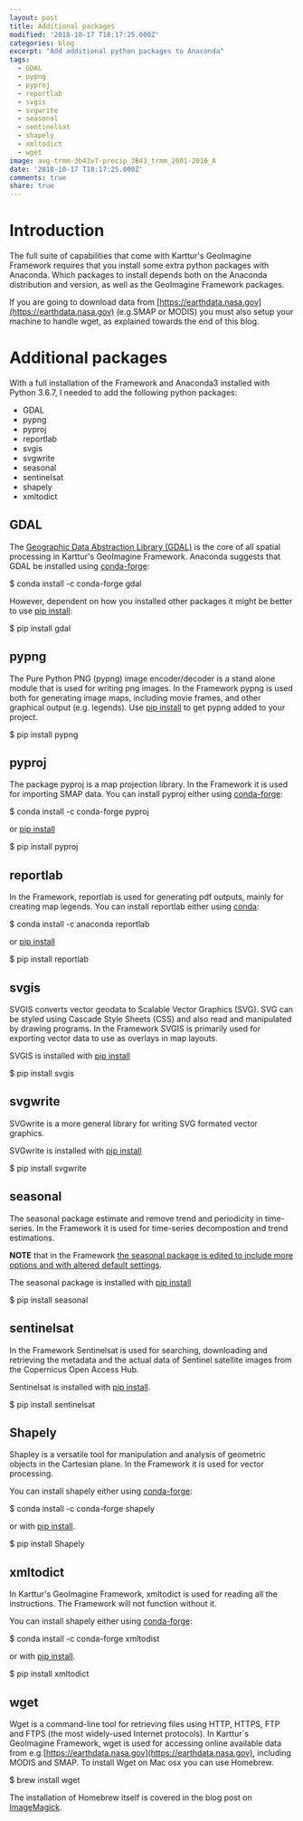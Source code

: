 ```yaml
---
layout: post
title: Additional packages
modified: '2018-10-17 T18:17:25.000Z'
categories: blog
excerpt: "Add additional python packages to Anaconda"
tags:
  - GDAL
  - pypng
  - pyproj
  - reportlab
  - svgis
  - svgwrite
  - seasonal
  - sentinelsat
  - shapely
  - xmltodict
  - wget
image: avg-trmm-3b43v7-precip_3B43_trmm_2001-2016_A
date: '2018-10-17 T18:17:25.000Z'
comments: true
share: true
---
```

<script src="https://karttur.github.io/common/assets/js/karttur/togglediv.js"></script>

# Introduction

The full suite of capabilities that come with Karttur's GeoImagine Framework requires that you install some extra python packages with <span class='app'>Anaconda</span>. Which packages to install depends both on the Anaconda distribution and version, as well as the GeoImagine Framework packages.

If you are going to download data from [https://earthdata.nasa.gov](https://earthdata.nasa.gov) (e.g.SMAP or MODIS) you must also setup your machine to handle <span class='terminalapp'>wget</span>, as explained towards the end of this blog.

# Additional packages

 With a full installation of the Framework and Anaconda3 installed with Python 3.6.7, I needed to add the following python packages:

- GDAL
- pypng
- pyproj
- reportlab
- svgis
- svgwrite
- seasonal
- sentinelsat
- shapely
- xmltodict

## GDAL

The [Geographic Data Abstraction Library (GDAL)](https://www.gdal.org/) is the core of all spatial processing in Karttur's GeoImagine Framework. Anaconda suggests that GDAL be installed using [conda-forge](https://anaconda.org/conda-forge/gdal):

<span class='terminal'>$ conda install -c conda-forge gdal</span>

However, dependent on how you installed other packages it might be better to use [<span class='terminalapp'>pip install</span>](https://pypi.org/project/GDAL/):

<span class='terminal'>$ pip install gdal</span>

## pypng

The Pure Python PNG (pypng) image encoder/decoder is a stand alone module that is used for writing png images. In the Framework pypng is used both for generating image maps, including movie frames, and other graphical output (e.g. legends). Use [<span class='terminalapp'>pip install</span>](https://pypi.org/project/pypng/) to get pypng added to your project.

<span class='terminal'>$ pip install pypng</span>

## pyproj

The package pyproj is a map projection library. In the Framework it is used for importing SMAP data. You can install pyproj either using [conda-forge](https://anaconda.org/anaconda/reportlab):

<span class='terminal'>$ conda install -c conda-forge pyproj</span>

or [<span class='terminalapp'>pip install</span>](https://pypi.org/project/pyproj/)

<span class='terminal'>$ pip install pyproj</span>

## reportlab

In the Framework, reportlab is used for generating pdf outputs, mainly for creating map legends. You can install reportlab either using [conda](https://anaconda.org/anaconda/reportlab):

<span class='terminal'>$ conda install -c anaconda reportlab</span>

or [<span class='terminalapp'>pip install</span>](https://pypi.org/project/reportlab/)

<span class='terminal'>$ pip install reportlab</span>

## svgis

SVGIS converts vector geodata to Scalable Vector Graphics (SVG). SVG can be styled using Cascade Style Sheets (CSS) and also read and manipulated by drawing programs. In the Framework SVGIS is primarily used for exporting vector data to use as overlays in map layouts.

SVGIS is installed with [<span class='terminalapp'>pip install</span>](https://pypi.org/project/svgis/)

<span class='terminal'>$ pip install svgis</span>

## svgwrite

SVGwrite is a more general library for writing SVG formated vector graphics.

SVGwrite is installed with [<span class='terminalapp'>pip install</span>](https://pypi.org/project/svgwrite/)

<span class='terminal'>$ pip install svgwrite</span>

## seasonal

The seasonal package estimate and remove trend and periodicity in time-series. In the Framework it is used for time-series decompostion and trend estimations.

**NOTE** that in the Framework [the seasonal package is edited to include more options and with altered default settings](#).

The seasonal package is installed with [<span class='terminalapp'>pip install</span>](https://pypi.org/project/seasonal/)

<span class='terminal'>$ pip install seasonal</span>

## sentinelsat

In the Framework Sentinelsat is used for searching, downloading and retrieving the metadata and the actual data of Sentinel satellite images from the Copernicus Open Access Hub.

Sentinelsat is installed with [<span class='terminalapp'>pip install</span>](https://pypi.org/project/sentinelsat/).

<span class='terminal'>$ pip install sentinelsat</span>

## Shapely

Shapley is a versatile tool for manipulation and analysis of geometric objects in the Cartesian plane. In the Framework it is used for vector processing.

You can install shapely either using [conda-forge](https://anaconda.org/anaconda/shapely):

<span class='terminal'>$ conda install -c conda-forge shapely</span>

or with [<span class='terminalapp'>pip install</span>](https://pypi.org/project/Shapely/).

<span class='terminal'>$ pip install Shapely</span>

## xmltodict

In Karttur's GeoImagine Framework, xmltodict is used for reading all the instructions. The Framework will not function without it.

You can install shapely either using [conda-forge](https://anaconda.org/conda-forge/xmltodict):

<span class='terminal'>$ conda install -c conda-forge xmltodist</span>

or with [<span class='terminalapp'>pip install</span>](https://pypi.org/project/xmltodict/).

<span class='terminal'>$ pip install xmltodict</span>

## wget

Wget is a command-line tool for retrieving files using HTTP, HTTPS, FTP and FTPS (the most widely-used Internet protocols). In Karttur´s GeoImagine Framework, wget is used for accessing online available data from e.g.[https://earthdata.nasa.gov](https://earthdata.nasa.gov), including MODIS and SMAP. To install Wget on Mac osx you can use <span class='app'>Homebrew</span>.

<span class='terminal'>$ brew install wget</span>

The installation of <span class='app'>Homebrew</span> itself is covered in the blog post on [ImageMagick](https://karttur.github.io/setup-theme-blog/blog/install-imagemagick/).
